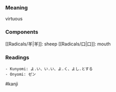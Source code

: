 ### Meaning

virtuous

### Components

[[Radicals/羊|羊]]: sheep [[Radicals/口|口]]: mouth

### Readings

```
- Kunyomi: よ.い、い.い、よ.く、よし.とする
- Onyomi: ゼン
```

#kanji